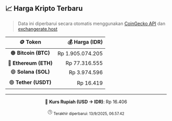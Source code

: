 

<!-- HARGA_KRIPTO -->
## 📈 Harga Kripto Terbaru

> Data ini diperbarui secara otomatis menggunakan [CoinGecko API](https://www.coingecko.com/) dan [exchangerate.host](https://exchangerate.host/)

<div align="center">

| 🪙 Token | 💰 Harga (IDR) |
|:------:|---------------:|
| 🟠 **Bitcoin (BTC)**   | Rp 1.905.074.205 |
| 🔵 **Ethereum (ETH)**  | Rp 77.316.555 |
| 🟣 **Solana (SOL)**    | Rp 3.974.596 |
| 🟢 **Tether (USDT)**   | Rp 16.419 |

---

💱 **Kurs Rupiah (USD → IDR)**: Rp 16.406

🕒 <sub>Terakhir diperbarui: 13/9/2025, 06.57.42</sub>

</div>
<!-- /HARGA_KRIPTO -->